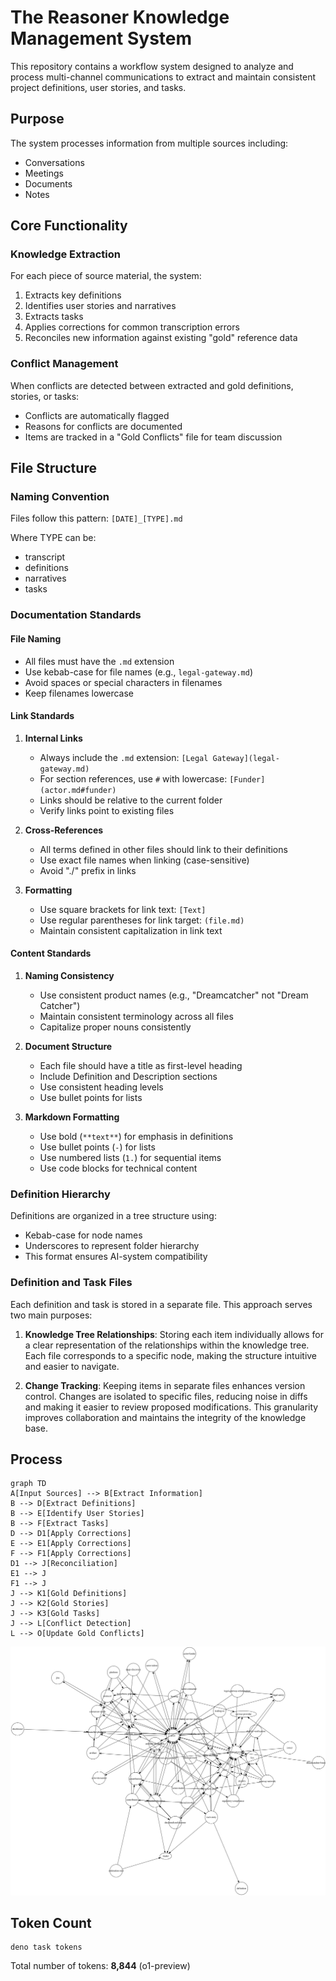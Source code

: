 # The Reasoner Knowledge Management System

This repository contains a workflow system designed to analyze and process
multi-channel communications to extract and maintain consistent project
definitions, user stories, and tasks.

## Purpose

The system processes information from multiple sources including:

- Conversations
- Meetings
- Documents
- Notes

## Core Functionality

### Knowledge Extraction

For each piece of source material, the system:

1. Extracts key definitions
2. Identifies user stories and narratives
3. Extracts tasks
4. Applies corrections for common transcription errors
5. Reconciles new information against existing "gold" reference data

### Conflict Management

When conflicts are detected between extracted and gold definitions, stories, or
tasks:

- Conflicts are automatically flagged
- Reasons for conflicts are documented
- Items are tracked in a "Gold Conflicts" file for team discussion

## File Structure

### Naming Convention

Files follow this pattern: `[DATE]_[TYPE].md`

Where TYPE can be:

- transcript
- definitions
- narratives
- tasks

### Documentation Standards

#### File Naming

- All files must have the `.md` extension
- Use kebab-case for file names (e.g., `legal-gateway.md`)
- Avoid spaces or special characters in filenames
- Keep filenames lowercase

#### Link Standards

1. **Internal Links**

   - Always include the `.md` extension: `[Legal Gateway](legal-gateway.md)`
   - For section references, use `#` with lowercase: `[Funder](actor.md#funder)`
   - Links should be relative to the current folder
   - Verify links point to existing files

2. **Cross-References**

   - All terms defined in other files should link to their definitions
   - Use exact file names when linking (case-sensitive)
   - Avoid "./" prefix in links

3. **Formatting**
   - Use square brackets for link text: `[Text]`
   - Use regular parentheses for link target: `(file.md)`
   - Maintain consistent capitalization in link text

#### Content Standards

1. **Naming Consistency**

   - Use consistent product names (e.g., "Dreamcatcher" not "Dream Catcher")
   - Maintain consistent terminology across all files
   - Capitalize proper nouns consistently

2. **Document Structure**

   - Each file should have a title as first-level heading
   - Include Definition and Description sections
   - Use consistent heading levels
   - Use bullet points for lists

3. **Markdown Formatting**
   - Use bold (`**text**`) for emphasis in definitions
   - Use bullet points (`-`) for lists
   - Use numbered lists (`1.`) for sequential items
   - Use code blocks for technical content

### Definition Hierarchy

Definitions are organized in a tree structure using:

- Kebab-case for node names
- Underscores to represent folder hierarchy
- This format ensures AI-system compatibility

### Definition and Task Files

Each definition and task is stored in a separate file. This approach serves two
main purposes:

1. **Knowledge Tree Relationships**: Storing each item individually allows for a
   clear representation of the relationships within the knowledge tree. Each
   file corresponds to a specific node, making the structure intuitive and
   easier to navigate.

2. **Change Tracking**: Keeping items in separate files enhances version
   control. Changes are isolated to specific files, reducing noise in diffs and
   making it easier to review proposed modifications. This granularity improves
   collaboration and maintains the integrity of the knowledge base.

## Process

```mermaid
graph TD
A[Input Sources] --> B[Extract Information]
B --> D[Extract Definitions]
B --> E[Identify User Stories]
B --> F[Extract Tasks]
D --> D1[Apply Corrections]
E --> E1[Apply Corrections]
F --> F1[Apply Corrections]
D1 --> J[Reconciliation]
E1 --> J
F1 --> J
J --> K1[Gold Definitions]
J --> K2[Gold Stories]
J --> K3[Gold Tasks]
J --> L[Conflict Detection]
L --> O[Update Gold Conflicts]
```

![Dependency Graph](.github/markdown_dependency_graph.svg)

## Token Count

```shell
deno task tokens
```

Total number of tokens: **8,844** (o1-preview)
